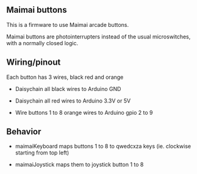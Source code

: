 ## Maimai buttons

This is a firmware to use Maimai arcade buttons.

Maimai buttons are photointerrupters instead of the usual microswitches, with a normally closed logic.

## Wiring/pinout

Each button has 3 wires, black red and orange

- Daisychain all black wires to Arduino GND

- Daisychain all red wires to Arduino 3.3V or 5V

- Wire buttons 1 to 8 orange wires to Arduino gpio 2 to 9

## Behavior

- maimaiKeyboard maps buttons 1 to 8 to qwedcxza keys (ie. clockwise starting from top left)

- maimaiJoystick maps them to joystick button 1 to 8